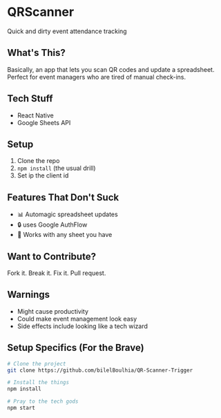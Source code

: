 # QRScanner

Quick and dirty event attendance tracking

## What's This?

Basically, an app that lets you scan QR codes and  update a spreadsheet. Perfect for event managers who are tired of manual check-ins.

## Tech Stuff

- React Native 
- Google Sheets API

## Setup 

1. Clone the repo
2. `npm install` (the usual drill)
3. Set ip the client id 


## Features That Don't Suck


- 📊 Automagic spreadsheet updates
- 🔒 uses Google AuthFlow
- 💾 Works with any sheet you have

## Want to Contribute?

Fork it. Break it. Fix it. Pull request. 

## Warnings

- Might cause productivity
- Could make event management look easy
- Side effects include looking like a tech wizard

## Setup Specifics (For the Brave)

```bash
# Clone the project 
git clone https://github.com/bilelBoulhia/QR-Scanner-Trigger

# Install the things
npm install

# Pray to the tech gods
npm start
```


